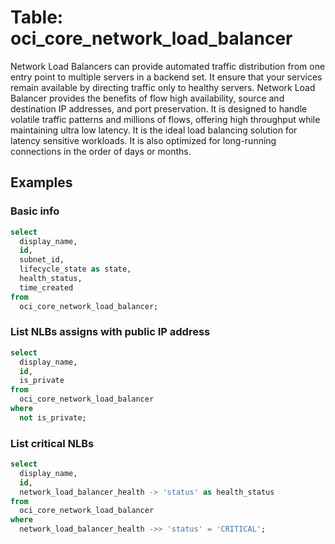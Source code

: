 # Table: oci_core_network_load_balancer

Network Load Balancers can provide automated traffic distribution from one entry point to multiple servers in a backend set. It ensure that your services remain available by directing traffic only to healthy servers. Network Load Balancer provides the benefits of flow high availability, source and destination IP addresses, and port preservation. It is designed to handle volatile traffic patterns and millions of flows, offering high throughput while maintaining ultra low latency. It is the ideal load balancing solution for latency sensitive workloads. It is also optimized for long-running connections in the order of days or months.

## Examples

### Basic info

```sql
select
  display_name,
  id,
  subnet_id,
  lifecycle_state as state,
  health_status,
  time_created
from
  oci_core_network_load_balancer;
```

### List NLBs assigns with public IP address

```sql
select
  display_name,
  id,
  is_private
from
  oci_core_network_load_balancer
where
  not is_private;
```

### List critical NLBs

```sql
select
  display_name,
  id,
  network_load_balancer_health -> 'status' as health_status
from
  oci_core_network_load_balancer
where
  network_load_balancer_health ->> 'status' = 'CRITICAL';
```
